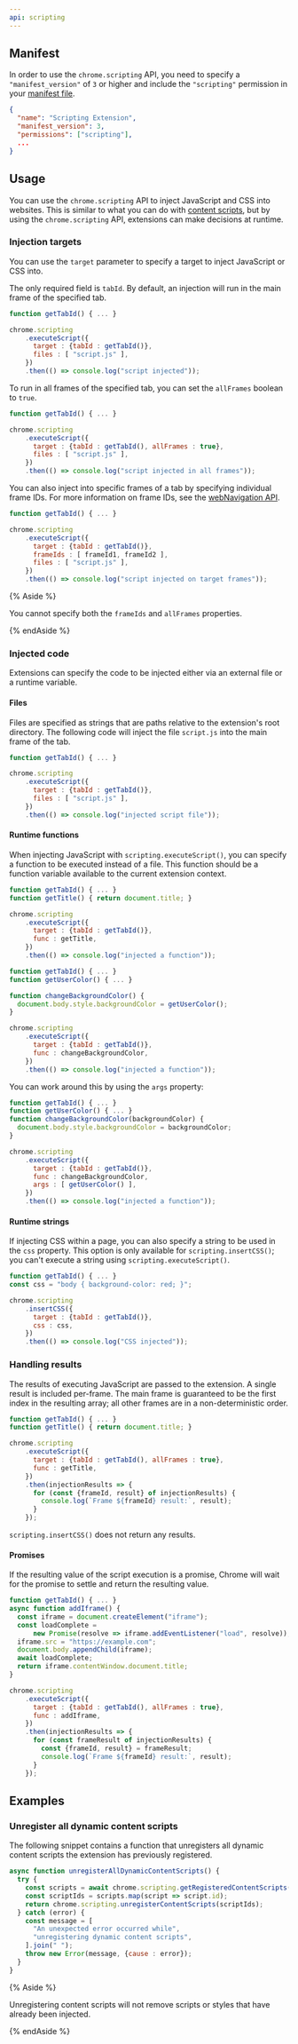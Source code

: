 ```yaml
---
api: scripting
---
```


## Manifest

In order to use the `chrome.scripting` API, you need to specify a
`"manifest_version"` of `3` or higher and include the `"scripting"` permission
in your [manifest file][manifest].

```json
{
  "name": "Scripting Extension",
  "manifest_version": 3,
  "permissions": ["scripting"],
  ...
}
```

## Usage

You can use the `chrome.scripting` API to inject JavaScript and CSS into
websites. This is similar to what you can do with [content
scripts][contentscripts], but by using the `chrome.scripting` API, extensions
can make decisions at runtime.

### Injection targets

You can use the `target` parameter to specify a target to inject JavaScript or
CSS into.

The only required field is `tabId`. By default, an injection will run in the
main frame of the specified tab.

```js
function getTabId() { ... }

chrome.scripting
    .executeScript({
      target : {tabId : getTabId()},
      files : [ "script.js" ],
    })
    .then(() => console.log("script injected"));
```

To run in all frames of the specified tab, you can set the `allFrames` boolean
to `true`.

```js
function getTabId() { ... }

chrome.scripting
    .executeScript({
      target : {tabId : getTabId(), allFrames : true},
      files : [ "script.js" ],
    })
    .then(() => console.log("script injected in all frames"));
```

You can also inject into specific frames of a tab by specifying individual frame
IDs. For more information on frame IDs, see the [webNavigation
API][webnavigation].

```js
function getTabId() { ... }

chrome.scripting
    .executeScript({
      target : {tabId : getTabId()},
      frameIds : [ frameId1, frameId2 ],
      files : [ "script.js" ],
    })
    .then(() => console.log("script injected on target frames"));
```

{% Aside %}

You cannot specify both the `frameIds` and `allFrames` properties.

{% endAside %}

### Injected code

Extensions can specify the code to be injected either via an external file or a
runtime variable.

#### Files

Files are specified as strings that are paths relative to the extension's root
directory. The following code will inject the file `script.js` into the main
frame of the tab.

```js
function getTabId() { ... }

chrome.scripting
    .executeScript({
      target : {tabId : getTabId()},
      files : [ "script.js" ],
    })
    .then(() => console.log("injected script file"));
```

#### Runtime functions

When injecting JavaScript with `scripting.executeScript()`, you can specify a
function to be executed instead of a file. This function should be a function
variable available to the current extension context.

```js
function getTabId() { ... }
function getTitle() { return document.title; }

chrome.scripting
    .executeScript({
      target : {tabId : getTabId()},
      func : getTitle,
    })
    .then(() => console.log("injected a function"));
```

```js
function getTabId() { ... }
function getUserColor() { ... }

function changeBackgroundColor() {
  document.body.style.backgroundColor = getUserColor();
}

chrome.scripting
    .executeScript({
      target : {tabId : getTabId()},
      func : changeBackgroundColor,
    })
    .then(() => console.log("injected a function"));
```

You can work around this by using the `args` property:

```js
function getTabId() { ... }
function getUserColor() { ... }
function changeBackgroundColor(backgroundColor) {
  document.body.style.backgroundColor = backgroundColor;
}

chrome.scripting
    .executeScript({
      target : {tabId : getTabId()},
      func : changeBackgroundColor,
      args : [ getUserColor() ],
    })
    .then(() => console.log("injected a function"));
```

#### Runtime strings

If injecting CSS within a page, you can also specify a string to be used in the
`css` property. This option is only available for `scripting.insertCSS()`; you
can't execute a string using `scripting.executeScript()`.

```js
function getTabId() { ... }
const css = "body { background-color: red; }";

chrome.scripting
    .insertCSS({
      target : {tabId : getTabId()},
      css : css,
    })
    .then(() => console.log("CSS injected"));
```

### Handling results

The results of executing JavaScript are passed to the extension. A single result
is included per-frame. The main frame is guaranteed to be the first index in the
resulting array; all other frames are in a non-deterministic order.

```js
function getTabId() { ... }
function getTitle() { return document.title; }

chrome.scripting
    .executeScript({
      target : {tabId : getTabId(), allFrames : true},
      func : getTitle,
    })
    .then(injectionResults => {
      for (const {frameId, result} of injectionResults) {
        console.log(`Frame ${frameId} result:`, result);
      }
    });
```

`scripting.insertCSS()` does not return any results.

#### Promises

If the resulting value of the script execution is a promise, Chrome will wait
for the promise to settle and return the resulting value.

```js
function getTabId() { ... }
async function addIframe() {
  const iframe = document.createElement("iframe");
  const loadComplete =
      new Promise(resolve => iframe.addEventListener("load", resolve));
  iframe.src = "https://example.com";
  document.body.appendChild(iframe);
  await loadComplete;
  return iframe.contentWindow.document.title;
}

chrome.scripting
    .executeScript({
      target : {tabId : getTabId(), allFrames : true},
      func : addIframe,
    })
    .then(injectionResults => {
      for (const frameResult of injectionResults) {
        const {frameId, result} = frameResult;
        console.log(`Frame ${frameId} result:`, result);
      }
    });
```

## Examples

### Unregister all dynamic content scripts

The following snippet contains a function that unregisters all dynamic content
scripts the extension has previously registered.

```js
async function unregisterAllDynamicContentScripts() {
  try {
    const scripts = await chrome.scripting.getRegisteredContentScripts();
    const scriptIds = scripts.map(script => script.id);
    return chrome.scripting.unregisterContentScripts(scriptIds);
  } catch (error) {
    const message = [
      "An unexpected error occurred while",
      "unregistering dynamic content scripts",
    ].join(" ");
    throw new Error(message, {cause : error});
  }
}
```

{% Aside %}

Unregistering content scripts will not remove scripts or styles that have
already been injected.

{% endAside %}

[manifest]: /docs/extensions/mv3/manifest
[contentscripts]: /docs/extensions/mv3/content_scripts
[webnavigation]: /docs/extensions/reference/webNavigation
[storage]: /docs/extensions/reference/storage
[messaging]: /docs/extensions/mv3/messaging
